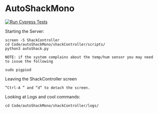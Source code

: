 # AutoShackMono
[![Run Cypress Tests](https://github.com/rkennedy1/autoShackMono/actions/workflows/cypress-tests.yml/badge.svg)](https://github.com/rkennedy1/autoShackMono/actions/workflows/cypress-tests.yml)



Starting the Server:

    screen -S ShackController
    cd Code/autoShackMono/shackController/scripts/
    python3 autoShack.py

    NOTE: if the system complains about the temp/hum sensor you may need to issue the following

    sudo pigpiod

Leaving the ShackController screen

    “Ctrl-A ” and “d” to detach the screen. 

Looking at Logs and cool commands:

    cd Code/autoShackMono/shackController/logs/
    